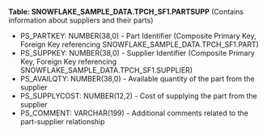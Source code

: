 **Table: SNOWFLAKE_SAMPLE_DATA.TPCH_SF1.PARTSUPP** (Contains information about suppliers and their parts)

- PS_PARTKEY: NUMBER(38,0) - Part Identifier (Composite Primary Key, Foreign Key referencing SNOWFLAKE_SAMPLE_DATA.TPCH_SF1.PART)
- PS_SUPPKEY: NUMBER(38,0) - Supplier Identifier (Composite Primary Key, Foreign Key referencing SNOWFLAKE_SAMPLE_DATA.TPCH_SF1.SUPPLIER)
- PS_AVAILQTY: NUMBER(38,0) - Available quantity of the part from the supplier
- PS_SUPPLYCOST: NUMBER(12,2) - Cost of supplying the part from the supplier
- PS_COMMENT: VARCHAR(199) - Additional comments related to the part-supplier relationship
